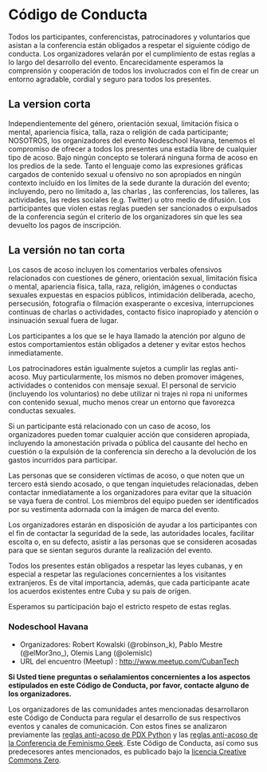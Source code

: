 
# Código de Conducta

Todos los participantes, conferencistas, patrocinadores y voluntarios que
asistan a la conferencia están obligados a respetar el siguiente código de
conducta. Los organizadores velarán por el cumplimiento de estas reglas a lo
largo del desarrollo del evento. Encarecidamente esperamos la comprensión y
cooperación de todos los involucrados con el fin de crear un entorno agradable,
cordial y seguro para todos los presentes.

## La version corta

Independientemente del género, orientación sexual, limitación física o mental,
apariencia física, talla, raza o religión de cada participante; NOSOTROS, los
organizadores del evento Nodeschool Havana, tenemos el compromiso de ofrecer a
todos los presentes una estadía libre de cualquier tipo de acoso. Bajo ningún
concepto se tolerará ninguna forma de acoso en los predios de la sede. Tanto el
lenguaje como las expresiones gráficas cargados de contenido sexual u ofensivo
no son apropiados en ningún contexto incluído en los límites de la sede durante
la duración del evento; incluyendo, pero no limitado a, las charlas , las
conferencias, los talleres, las actividades, las redes sociales (e.g. Twitter)
u otro medio de difusión. Los participantes que violen estas reglas pueden ser
sancionados o expulsados de la conferencia según el criterio de los
organizadores sin que les sea devuelto los pagos de inscripción.

## La versión no tan corta

Los casos de acoso incluyen los comentarios verbales ofensivos relacionados con
cuestiones de género, orientación sexual, limitación física o mental,
apariencia física, talla, raza, religión, imágenes o conductas sexuales
expuestas en espacios públicos, intimidación deliberada, acecho, persecusión,
fotografía o filmación exasperante o excesiva, interrupciones continuas de
charlas o actividades, contacto físico inapropiado y atención o insinuación
sexual fuera de lugar. 

Los participantes a los que se le haya llamado la atención por alguno de estos
comportamientos están obligados a detener y evitar estos hechos inmediatamente.

Los patrocinadores están igualmente sujetos a cumplir las reglas anti-acoso.
Muy particularmente, los mismos no deben promover imágenes, actividades o
contenidos con mensaje sexual. El personal de servicio (incluyendo los
voluntarios) no debe utilizar ni trajes ni ropa ni uniformes con contenido
sexual, mucho menos crear un entorno que favorezca conductas sexuales.

Si un participante está relacionado con un caso de acoso, los organizadores
pueden tomar cualquier acción que consideren apropiada, incluyendo la
amonestación privada o pública del causante del hecho en cuestión o la
expulsión de la conferencia sin derecho a la devolución de los gastos
incurridos para participar. 

Las personas que se consideren víctimas de acoso, o que noten que un tercero
está siendo acosado, o que tengan inquietudes relacionadas, deben contactar
inmediatamente a los organizadores para evitar que la situación se vaya fuera
de control. Los miembros del equipo pueden ser identificados por su vestimenta
adornada con la imágen de marca del evento.

Los organizadores estarán en disposición de ayudar a los participantes con el fin de
contactar la seguridad de la sede, las autoridades locales, facilitar escolta
o, en su defecto, asistir a las personas que se consideren acosadas para que
se sientan seguros durante la realización del evento.

Todos los presentes están obligados a respetar las leyes cubanas, y en especial
a respetar las regulaciones concernientes a los visitantes extranjeros. Es de
vital importancia, además, que cada participante acate los acuerdos existentes
entre Cuba y su país de orígen.

Esperamos su participación bajo el estricto respeto de estas reglas.

### Nodeschool Havana

* Organizadores: Robert Kowalski (@robinson_k), Pablo Mestre (@elMor3no_), Olemis Lang (@olemislc)
* URL del encuentro (Meetup) : http://www.meetup.com/CubanTech

**Si Usted tiene preguntas o señalamientos concernientes a los aspectos
estipulados en este Código de Conducta, por favor, contacte alguno de los
organizadores.**

Los organizadores de las comunidades antes mencionadas desarrollaron este
Código de Conducta para regular el desarrollo de sus respectivos eventos y
canales de comunicación. Con estos fines se analizaron previamente las
[reglas anti-acoso de PDX Python](http://www.meetup.com/pdxpython/pages/Code_of_Conduct/)
y las [reglas anti-acoso de la Conferencia de Feminismo Geek](http://geekfeminism.wikia.com/wiki/Conference_anti-harassment/Policy).
Este Código de Conducta, así como sus predecesores antes mencionados, es
publicado bajo la
[licencia Creative Commons Zero](http://creativecommons.org/publicdomain/zero/1.0/).

